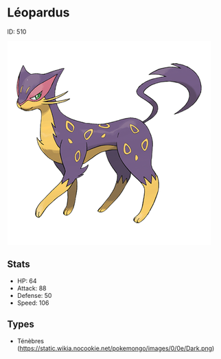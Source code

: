 # Léopardus


ID: 510

![](https://raw.githubusercontent.com/PokeAPI/sprites/master/sprites/pokemon/other/official-artwork/510.png "Léopardus")

## Stats


 - HP: 64
 - Attack: 88
 - Defense: 50
 - Speed: 106

## Types


 - Ténèbres (https://static.wikia.nocookie.net/pokemongo/images/0/0e/Dark.png)
